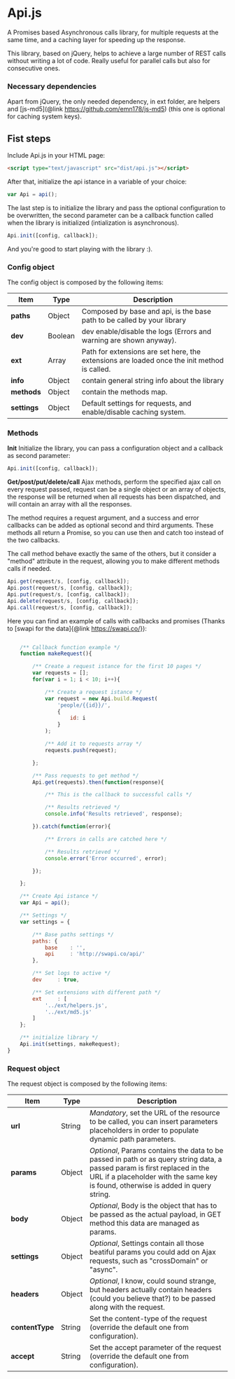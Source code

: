 # Api.js
A Promises based Asynchronous calls library, for multiple requests at the same time, and a caching layer for speeding up the response.

This library, based on jQuery, helps to achieve a large number of REST calls without writing a lot of code. Really useful for parallel calls but also for consecutive ones.

### Necessary dependencies ###
Apart from jQuery, the only needed dependency, in ext folder, are helpers and [js-md5](@link https://github.com/emn178/js-md5) (this one is optional for caching system keys).

## Fist steps ##
Include Api.js in your HTML page:

```html
<script type="text/javascript" src="dist/api.js"></script>
```

After that, initialize the api istance in a variable of your choice:

```javascript
var Api = api();
```
The last step is to initialize the library and pass the optional configuration to be overwritten, the second parameter can be a callback function called when the library is initialized (intialization is asynchronous).

```javascript
Api.init([config, callback]);
```

And you're good to start playing with the library :).

### Config object ###
The config object is composed by the following items:

Item | Type | Description
------------ | ------------- | -------------
**paths** | Object | Composed by base and api, is the base path to be called by your library
**dev** | Boolean | dev enable/disable the logs (Errors and warning are shown anyway).
**ext** | Array | Path for extensions are set here, the extensions are loaded once the init method is called.
**info**| Object| contain general string info about the library
**methods** | Object | contain the methods map.
**settings**| Object | Default settings for requests, and enable/disable caching system.

### Methods ###
**Init**
Initialize the library, you can pass a configuration object and a callback as second parameter:

```javascript
Api.init([config, callback]);
```

**Get/post/put/delete/call**
Ajax methods, perform the specified ajax call on every request passed, request can be a single object or an array of objects, the response will be returned when all requests has been dispatched, and will contain an array with all the responses.

The method requires a request argument, and a success and error callbacks can be added as optional second and third arguments. These methods all return a Promise, so you can use then and catch too instead of the two callbacks.

The call method behave exactly the same of the others, but it consider a "method" attribute in the request, allowing you to make different methods calls if needed.

```javascript
Api.get(request/s, [config, callback]);
Api.post(request/s, [config, callback]);
Api.put(request/s, [config, callback]);
Api.delete(request/s, [config, callback]);
Api.call(request/s, [config, callback]);
```
Here you can find an example of calls with callbacks and promises (Thanks to [swapi for the data]{@link https://swapi.co/}):

```javascript

    /** Callback function example */
    function makeRequest(){

        /** Create a request istance for the first 10 pages */
        var requests = [];
        for(var i = 1; i < 10; i++){

            /** Create a request istance */
            var request = new Api.build.Request(
                'people/{{id}}/',
                {
                    id: i
                }
            );

            /** Add it to requests array */
            requests.push(request);

        };

        /** Pass requests to get method */
        Api.get(requests).then(function(response){

            /** This is the callback to successful calls */

            /** Results retrieved */
            console.info('Results retrieved', response);

        }).catch(function(error){

            /** Errors in calls are catched here */

            /** Results retrieved */
            console.error('Error occurred', error);

        });

    };

    /** Create Api istance */
    var Api = api();

    /** Settings */
    var settings = {

        /** Base paths settings */
        paths: {
            base    : '',
            api     : 'http://swapi.co/api/'
        },

        /** Set logs to active */
        dev     : true,

        /** Set extensions with different path */
        ext     : [
            '../ext/helpers.js',
            '../ext/md5.js'
        ]
    };

    /** initialize library */
    Api.init(settings, makeRequest);
}
```
### Request object ###
The request object is composed by the following items:

Item | Type | Description
------------ | ------------- | -------------
**url** | String | *Mandatory*, set the URL of the resource to be called, you can insert parameters placeholders in order to populate dynamic path parameters.
**params** | Object | *Optional*, Params contains the data to be passed in path or as query string data, a passed param is first replaced in the URL if a placeholder with the same key is found, otherwise is added in query string.
**body** | Object | *Optional*, Body is the object that has to be passed as the actual payload, in GET method this data are managed as params.
**settings** | Object | *Optional*, Settings contain all those beatiful params you could add on Ajax requests, such as "crossDomain" or "async".
**headers** | Object | *Optional*, I know, could sound strange, but headers actually contain headers (could you believe that?) to be passed along with the request.
**contentType** | String | Set the content-type of the request (override the default one from configuration).
**accept** | String | Set the accept parameter of the request (override the default one from configuration).
